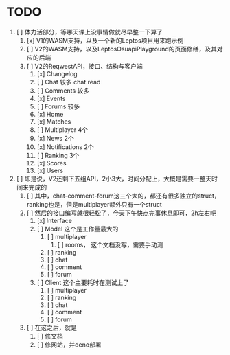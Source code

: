 # TODO

1. [ ] 体力活部分，等哪天课上没事情做就尽早整一下算了
   1. [x] V1的WASM支持，以及一个新的Leptos项目用来跑示例
   2. [ ] V2的WASM支持，以及LeptosOsuapiPlayground的页面修缮，及其对应的后端
   3. [ ] V2的ReqwestAPI，接口、结构与客户端
      1. [x] Changelog
      2. [ ] Chat 较多 chat.read
      3. [ ] Comments 较多
      4. [x] Events
      5. [ ] Forums 较多
      6. [x] Home
      7. [x] Matches
      8. [ ] Multiplayer 4个
      9. [x] News 2个
      10. [x] Notifications 2个
      11. [ ] Ranking 3个
      12. [x] Scores
      13. [x] Users
2. [ ] 即是说，V2还剩下五组API，2小3大，时间分配上，大概是需要一整天时间来完成的
   1. [ ] 其中，chat-comment-forum这三个大的，都还有很多独立的struct，ranking也是，但是multiplayer额外只有一个struct
   2. [ ] 然后的接口编写就很轻松了，今天下午快点完事休息即可，2h左右吧
      1. [x] Interface
      2. [ ] Model 这个是工作量最大的
         1. [ ] multiplayer
            1. [ ] rooms， 这个文档没写，需要手动测
         2. [ ] ranking
         3. [ ] chat
         4. [ ] comment
         5. [ ] forum
      3. [ ] Client 这个主要耗时在测试上了
         1. [ ] multiplayer
         2. [ ] ranking
         3. [ ] chat
         4. [ ] comment
         5. [ ] forum
   3. [ ] 在这之后，就是
      1. [ ] 修文档
      2. [ ] 修网站，并deno部署
